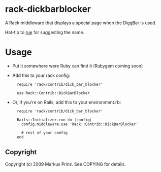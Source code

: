 # rack-dickbarblocker

A Rack middleware that displays a special page when the DiggBar is used.

Hat-tip to [rue](http://github.com/rue) for suggesting the name.

# Usage

* Put it somewhere were Ruby can find it (Rubygem coming soon)
* Add this to your rack config:

        require 'rack/contrib/dick_bar_blocker'
        
        use Rack::Contrib::DickBarBlocker

* Or, if you're on Rails, add this to your environment.rb:

        require 'rack/contrib/dick_bar_blocker'
        
        Rails::Initializer.run do |config|
          config.middleware.use 'Rack::Contrib::DickBarBlocker'
        
          # rest of your config
        end


## Copyright

Copyright (c) 2009 Markus Prinz. See COPYING for details.
